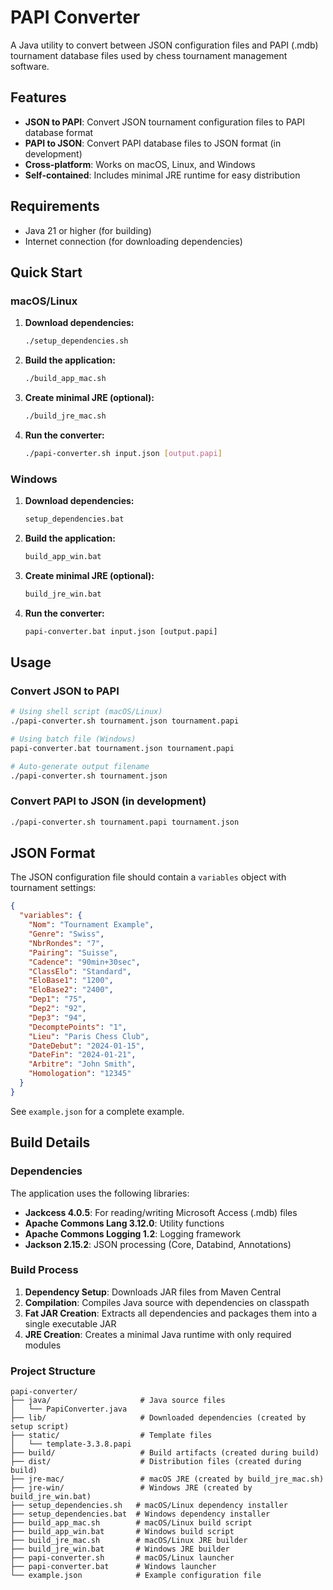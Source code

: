 # PAPI Converter

A Java utility to convert between JSON configuration files and PAPI (.mdb) tournament database files used by chess tournament management software.

## Features

- **JSON to PAPI**: Convert JSON tournament configuration files to PAPI database format
- **PAPI to JSON**: Convert PAPI database files to JSON format (in development)
- **Cross-platform**: Works on macOS, Linux, and Windows
- **Self-contained**: Includes minimal JRE runtime for easy distribution

## Requirements

- Java 21 or higher (for building)
- Internet connection (for downloading dependencies)

## Quick Start

### macOS/Linux

1. **Download dependencies:**
   ```bash
   ./setup_dependencies.sh
   ```

2. **Build the application:**
   ```bash
   ./build_app_mac.sh
   ```

3. **Create minimal JRE (optional):**
   ```bash
   ./build_jre_mac.sh
   ```

4. **Run the converter:**
   ```bash
   ./papi-converter.sh input.json [output.papi]
   ```

### Windows

1. **Download dependencies:**
   ```cmd
   setup_dependencies.bat
   ```

2. **Build the application:**
   ```cmd
   build_app_win.bat
   ```

3. **Create minimal JRE (optional):**
   ```cmd
   build_jre_win.bat
   ```

4. **Run the converter:**
   ```cmd
   papi-converter.bat input.json [output.papi]
   ```

## Usage

### Convert JSON to PAPI
```bash
# Using shell script (macOS/Linux)
./papi-converter.sh tournament.json tournament.papi

# Using batch file (Windows)
papi-converter.bat tournament.json tournament.papi

# Auto-generate output filename
./papi-converter.sh tournament.json
```

### Convert PAPI to JSON (in development)
```bash
./papi-converter.sh tournament.papi tournament.json
```

## JSON Format

The JSON configuration file should contain a `variables` object with tournament settings:

```json
{
  "variables": {
    "Nom": "Tournament Example",
    "Genre": "Swiss",
    "NbrRondes": "7",
    "Pairing": "Suisse",
    "Cadence": "90min+30sec",
    "ClassElo": "Standard",
    "EloBase1": "1200",
    "EloBase2": "2400",
    "Dep1": "75",
    "Dep2": "92",
    "Dep3": "94",
    "DecomptePoints": "1",
    "Lieu": "Paris Chess Club",
    "DateDebut": "2024-01-15",
    "DateFin": "2024-01-21",
    "Arbitre": "John Smith",
    "Homologation": "12345"
  }
}
```

See `example.json` for a complete example.

## Build Details

### Dependencies

The application uses the following libraries:
- **Jackcess 4.0.5**: For reading/writing Microsoft Access (.mdb) files
- **Apache Commons Lang 3.12.0**: Utility functions
- **Apache Commons Logging 1.2**: Logging framework
- **Jackson 2.15.2**: JSON processing (Core, Databind, Annotations)

### Build Process

1. **Dependency Setup**: Downloads JAR files from Maven Central
2. **Compilation**: Compiles Java source with dependencies on classpath
3. **Fat JAR Creation**: Extracts all dependencies and packages them into a single executable JAR
4. **JRE Creation**: Creates a minimal Java runtime with only required modules

### Project Structure

```
papi-converter/
├── java/                    # Java source files
│   └── PapiConverter.java
├── lib/                     # Downloaded dependencies (created by setup script)
├── static/                  # Template files
│   └── template-3.3.8.papi
├── build/                   # Build artifacts (created during build)
├── dist/                    # Distribution files (created during build)
├── jre-mac/                 # macOS JRE (created by build_jre_mac.sh)
├── jre-win/                 # Windows JRE (created by build_jre_win.bat)
├── setup_dependencies.sh   # macOS/Linux dependency installer
├── setup_dependencies.bat  # Windows dependency installer
├── build_app_mac.sh        # macOS/Linux build script
├── build_app_win.bat       # Windows build script
├── build_jre_mac.sh        # macOS/Linux JRE builder
├── build_jre_win.bat       # Windows JRE builder
├── papi-converter.sh       # macOS/Linux launcher
├── papi-converter.bat      # Windows launcher
└── example.json            # Example configuration file
```
